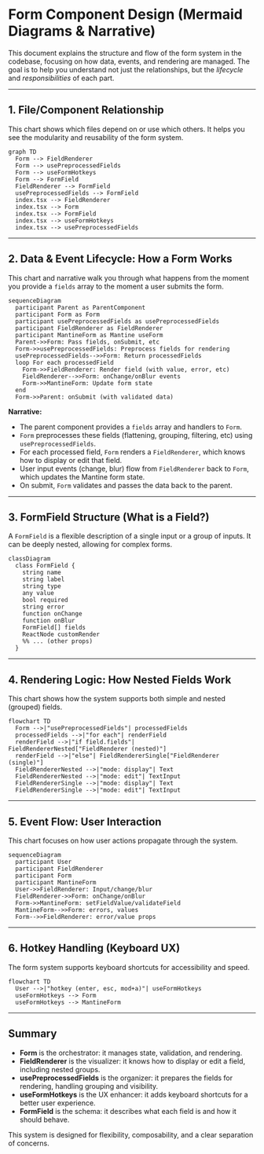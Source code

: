 # Form Component Design (Mermaid Diagrams & Narrative)

This document explains the structure and flow of the form system in the codebase, focusing on how data, events, and rendering are managed. The goal is to help you understand not just the relationships, but the _lifecycle_ and _responsibilities_ of each part.

---

## 1. File/Component Relationship

This chart shows which files depend on or use which others. It helps you see the modularity and reusability of the form system.

```mermaid
graph TD
  Form --> FieldRenderer
  Form --> usePreprocessedFields
  Form --> useFormHotkeys
  Form --> FormField
  FieldRenderer --> FormField
  usePreprocessedFields --> FormField
  index.tsx --> FieldRenderer
  index.tsx --> Form
  index.tsx --> FormField
  index.tsx --> useFormHotkeys
  index.tsx --> usePreprocessedFields
```

---

## 2. Data & Event Lifecycle: How a Form Works

This chart and narrative walk you through what happens from the moment you provide a `fields` array to the moment a user submits the form.

```mermaid
sequenceDiagram
  participant Parent as ParentComponent
  participant Form as Form
  participant usePreprocessedFields as usePreprocessedFields
  participant FieldRenderer as FieldRenderer
  participant MantineForm as Mantine useForm
  Parent->>Form: Pass fields, onSubmit, etc
  Form->>usePreprocessedFields: Preprocess fields for rendering
  usePreprocessedFields-->>Form: Return processedFields
  loop For each processedField
    Form->>FieldRenderer: Render field (with value, error, etc)
    FieldRenderer-->>Form: onChange/onBlur events
    Form->>MantineForm: Update form state
  end
  Form->>Parent: onSubmit (with validated data)
```

**Narrative:**

- The parent component provides a `fields` array and handlers to `Form`.
- `Form` preprocesses these fields (flattening, grouping, filtering, etc) using `usePreprocessedFields`.
- For each processed field, `Form` renders a `FieldRenderer`, which knows how to display or edit that field.
- User input events (change, blur) flow from `FieldRenderer` back to `Form`, which updates the Mantine form state.
- On submit, `Form` validates and passes the data back to the parent.

---

## 3. FormField Structure (What is a Field?)

A `FormField` is a flexible description of a single input or a group of inputs. It can be deeply nested, allowing for complex forms.

```mermaid
classDiagram
  class FormField {
    string name
    string label
    string type
    any value
    bool required
    string error
    function onChange
    function onBlur
    FormField[] fields
    ReactNode customRender
    %% ... (other props)
  }
```

---

## 4. Rendering Logic: How Nested Fields Work

This chart shows how the system supports both simple and nested (grouped) fields.

```mermaid
flowchart TD
  Form -->|"usePreprocessedFields"| processedFields
  processedFields -->|"for each"| renderField
  renderField -->|"if field.fields"| FieldRendererNested["FieldRenderer (nested)"]
  renderField -->|"else"| FieldRendererSingle["FieldRenderer (single)"]
  FieldRendererNested -->|"mode: display"| Text
  FieldRendererNested -->|"mode: edit"| TextInput
  FieldRendererSingle -->|"mode: display"| Text
  FieldRendererSingle -->|"mode: edit"| TextInput
```

---

## 5. Event Flow: User Interaction

This chart focuses on how user actions propagate through the system.

```mermaid
sequenceDiagram
  participant User
  participant FieldRenderer
  participant Form
  participant MantineForm
  User->>FieldRenderer: Input/change/blur
  FieldRenderer->>Form: onChange/onBlur
  Form->>MantineForm: setFieldValue/validateField
  MantineForm-->>Form: errors, values
  Form-->>FieldRenderer: error/value props
```

---

## 6. Hotkey Handling (Keyboard UX)

The form system supports keyboard shortcuts for accessibility and speed.

```mermaid
flowchart TD
  User -->|"hotkey (enter, esc, mod+a)"| useFormHotkeys
  useFormHotkeys --> Form
  useFormHotkeys --> MantineForm
```

---

## Summary

- **Form** is the orchestrator: it manages state, validation, and rendering.
- **FieldRenderer** is the visualizer: it knows how to display or edit a field, including nested groups.
- **usePreprocessedFields** is the organizer: it prepares the fields for rendering, handling grouping and visibility.
- **useFormHotkeys** is the UX enhancer: it adds keyboard shortcuts for a better user experience.
- **FormField** is the schema: it describes what each field is and how it should behave.

This system is designed for flexibility, composability, and a clear separation of concerns.
